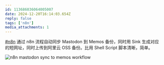 ```yaml
---
id: 113686036064005007
date: 2024-12-20T16:14:03.654Z
reply: false
tags: ['n8n']
media_attachments: 1
---
```


[#n8n](https://e5n.cc/tags/n8n) 通过 n8n 流程自动同步 Mastodon 到 Memos 备份，同时用 Sink 生成对应的短网址，同时上传到阿里云 OSS 备份。比用 Shell Script 脚本清晰，简单。

![n8n mastodon sync to memos workflow](https://files.e5n.cc/media_attachments/files/113/686/033/436/163/949/original/3475d11ac091bfa2.png)
